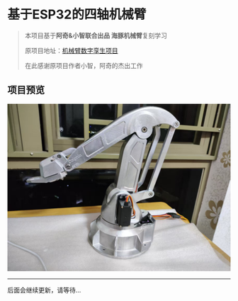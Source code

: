 # 基于ESP32的四轴机械臂
>本项目基于**阿奇&小智联合出品 海豚机械臂**复刻学习
>
>原项目地址：[机械臂数字孪生项目](https://x509p6c8to.feishu.cn/docx/FeMndRrzRommxGxTkFscJ0zKnKh)
>
>在此感谢原项目作者小智，阿奇的杰出工作
## 项目预览
![项目展示](制作过程纪念/成品展示.jpg)
***
后面会继续更新，请等待...
